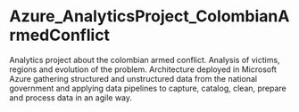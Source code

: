 # Azure_AnalyticsProject_ColombianArmedConflict
Analytics project about the colombian armed conflict. Analysis of victims, regions and evolution of the problem. Architecture deployed in Microsoft Azure gathering structured and unstructured data from the national government and applying data pipelines to capture, catalog, clean, prepare and process data in an agile way.
